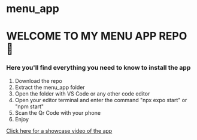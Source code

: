 
# menu_app
<h1>WELCOME TO MY MENU APP REPO 👋</h1>

<h3>Here you'll find everything you need to know to install the app</h3>

<ol>
  <li>Download the repo</li>
  
  <li>Extract the menu_app folder</li>

  <li>Open the folder with VS Code or any other code editor</li>

  <li>Open your editor terminal and enter the command "npx expo start" or "npm start"</li>

  <li>Scan the Qr Code with your phone</li>

  <li>Enjoy</li>
  
</ol>

<a href="https://youtu.be/YbFS5vCkkAc">Click here for a showcase video of the app</a>
